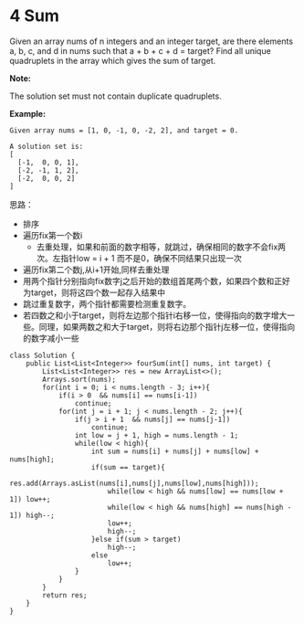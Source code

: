 # 4 Sum

Given an array nums of n integers and an integer target, are there elements a, b, c, and d in nums such that a + b + c + d = target? Find all unique quadruplets in the array which gives the sum of target.

**Note:**

The solution set must not contain duplicate quadruplets.

**Example:**

```
Given array nums = [1, 0, -1, 0, -2, 2], and target = 0.

A solution set is:
[
  [-1,  0, 0, 1],
  [-2, -1, 1, 2],
  [-2,  0, 0, 2]
]
```

思路：
* 排序
* 遍历fix第一个数i
  * 去重处理，如果和前面的数字相等，就跳过，确保相同的数字不会fix两次。左指针low = i + 1 而不是0，确保不同结果只出现一次
* 遍历fix第二个数j,从i+1开始,同样去重处理
* 用两个指针分别指向fix数字j之后开始的数组首尾两个数，如果四个数和正好为target，则将这四个数一起存入结果中
* 跳过重复数字，两个指针都需要检测重复数字。
* 若四数之和小于target，则将左边那个指针i右移一位，使得指向的数字增大一些。同理，如果两数之和大于target，则将右边那个指针j左移一位，使得指向的数字减小一些

```
class Solution {
    public List<List<Integer>> fourSum(int[] nums, int target) {
        List<List<Integer>> res = new ArrayList<>();
        Arrays.sort(nums);
        for(int i = 0; i < nums.length - 3; i++){
            if(i > 0  && nums[i] == nums[i-1])
                continue;
            for(int j = i + 1; j < nums.length - 2; j++){
                if(j > i + 1  && nums[j] == nums[j-1])
                    continue;
                int low = j + 1, high = nums.length - 1;
                while(low < high){
                    int sum = nums[i] + nums[j] + nums[low] + nums[high];
                    if(sum == target){
                        res.add(Arrays.asList(nums[i],nums[j],nums[low],nums[high]));
                        while(low < high && nums[low] == nums[low + 1]) low++;
                        while(low < high && nums[high] == nums[high - 1]) high--;
                        low++;
                        high--;
                    }else if(sum > target)
                        high--;
                    else
                        low++;              
                }
            }
        }
        return res;    
    }
}
```

